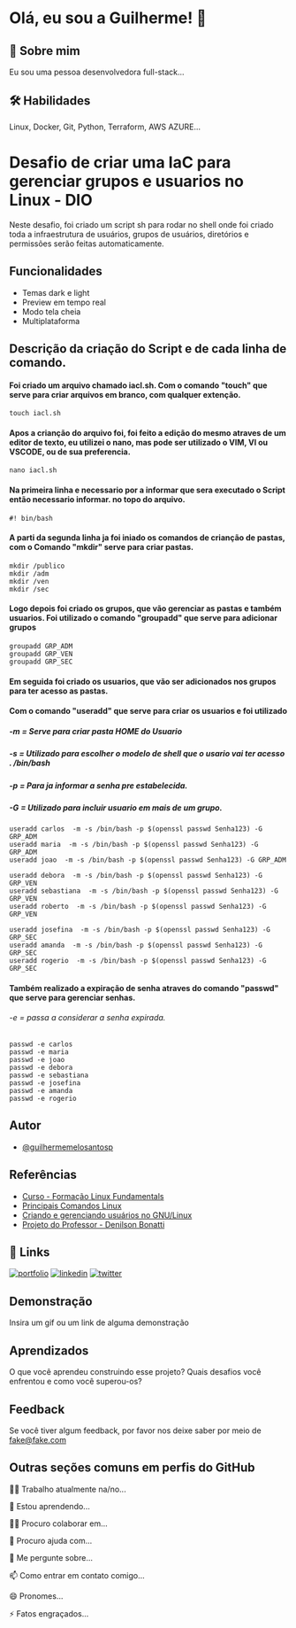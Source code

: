 
# Olá, eu sou a Guilherme! 👋


## 🚀 Sobre mim
Eu sou uma pessoa desenvolvedora full-stack...


## 🛠 Habilidades
Linux, Docker, Git, Python, Terraform, AWS AZURE...


# Desafio de criar uma IaC para gerenciar grupos e usuarios no Linux - DIO


Neste desafio, foi criado um script sh para rodar no shell onde foi criado toda a infraestrutura de usuários, grupos de usuários, diretórios e permissões serão feitas automaticamente.

## Funcionalidades

- Temas dark e light
- Preview em tempo real
- Modo tela cheia
- Multiplataforma


## Descrição da criação do Script e de cada linha de comando.

#### Foi criado um arquivo chamado iacl.sh. Com o comando "touch" que serve para criar arquivos em branco, com qualquer extenção.

```http
touch iacl.sh
```

#### Apos a crianção do arquivo foi, foi feito a edição do mesmo atraves de um editor de texto, eu utilizei o nano, mas pode ser utilizado o VIM, VI ou VSCODE, ou de sua preferencia.

```http
nano iacl.sh
```


#### Na primeira linha e necessario por a informar que sera executado o Script então necessario informar. no topo do arquivo.  

```http
#! bin/bash
```
#### A parti da segunda linha ja foi iniado os comandos de crianção de pastas, com o Comando "mkdir" serve para criar pastas.

```http
mkdir /publico
mkdir /adm
mkdir /ven
mkdir /sec
```

#### Logo depois foi criado os grupos, que vão gerenciar as pastas e também usuarios. Foi utilizado o comando "groupadd" que serve para adicionar grupos

```http
groupadd GRP_ADM
groupadd GRP_VEN
groupadd GRP_SEC
```

#### Em seguida foi criado os usuarios, que vão ser adicionados nos grupos para ter acesso as pastas.

#### Com o comando "useradd" que serve para criar os usuarios e foi utilizado 
##### -m = Serve para criar pasta HOME do Usuario
##### -s  = Utilizado para escolher o modelo de shell que o usario vai ter acesso . /bin/bash 
##### -p  = Para ja informar a senha pre estabelecida.
##### -G = Utilizado para incluir usuario em mais de um grupo.


```http
useradd carlos  -m -s /bin/bash -p $(openssl passwd Senha123) -G GRP_ADM
useradd maria  -m -s /bin/bash -p $(openssl passwd Senha123) -G GRP_ADM
useradd joao  -m -s /bin/bash -p $(openssl passwd Senha123) -G GRP_ADM

useradd debora  -m -s /bin/bash -p $(openssl passwd Senha123) -G GRP_VEN
useradd sebastiana  -m -s /bin/bash -p $(openssl passwd Senha123) -G GRP_VEN
useradd roberto  -m -s /bin/bash -p $(openssl passwd Senha123) -G GRP_VEN

useradd josefina  -m -s /bin/bash -p $(openssl passwd Senha123) -G GRP_SEC
useradd amanda  -m -s /bin/bash -p $(openssl passwd Senha123) -G GRP_SEC
useradd rogerio  -m -s /bin/bash -p $(openssl passwd Senha123) -G GRP_SEC
```
#### Também realizado a expiração de senha atraves do comando "passwd" que serve para gerenciar senhas.

######  -e =  passa a considerar a senha expirada.


```http
passwd -e carlos
passwd -e maria
passwd -e joao
passwd -e debora
passwd -e sebastiana
passwd -e josefina
passwd -e amanda
passwd -e rogerio

```


## Autor

- [@guilhermemelosantosp](https://github.com/guilhermemelosantosp)


## Referências

 - [Curso - Formação Linux Fundamentals](https://web.dio.me/track/formacao-linux-fundamentals)
 - [Principais Comandos Linux](https://www.linux.ime.usp.br/~albasalo/Apostila/apostila.pdf)
 - [Criando e gerenciando usuários no GNU/Linux](https://www.infowester.com/usuarioslinux.php)
  - [Projeto do Professor - Denilson Bonatti](https://github.com/denilsonbonatti/linux-projeto1-iac)


## 🔗 Links
[![portfolio](https://img.shields.io/badge/my_portfolio-000?style=for-the-badge&logo=ko-fi&logoColor=white)](https://katherineoelsner.com/)
[![linkedin](https://img.shields.io/badge/linkedin-0A66C2?style=for-the-badge&logo=linkedin&logoColor=white)](https://www.linkedin.com/)
[![twitter](https://img.shields.io/badge/twitter-1DA1F2?style=for-the-badge&logo=twitter&logoColor=white)](https://twitter.com/)


## Demonstração

Insira um gif ou um link de alguma demonstração


## Aprendizados

O que você aprendeu construindo esse projeto? Quais desafios você enfrentou e como você superou-os?


## Feedback

Se você tiver algum feedback, por favor nos deixe saber por meio de fake@fake.com


## Outras seções comuns em perfis do GitHub
👩‍💻 Trabalho atualmente na/no...

🧠 Estou aprendendo...

👯‍♀️ Procuro colaborar em...

🤔 Procuro ajuda com...

💬 Me pergunte sobre...

📫 Como entrar em contato comigo...

😄 Pronomes...

⚡️ Fatos engraçados...

